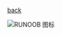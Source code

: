 [back](https://github.com/luojie21180128/luojie/blob/main/READEME.md)

![RUNOOB 图标](http://static.runoob.com/images/runoob-logo.png "RUNOOB")
